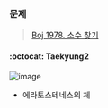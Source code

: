 ### 문제
> [Boj 1978. 소수 찾기](https://www.acmicpc.net/problem/1978)


#### :octocat: Taekyung2

![image](https://user-images.githubusercontent.com/37056992/91517435-b69e1b00-e928-11ea-873b-142752ac238c.png)

- 에라토스테네스의 체 